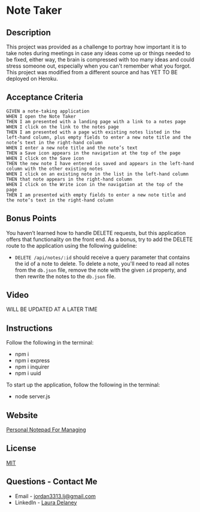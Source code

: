 # Note Taker

## Description
This project was provided as a challenge to portray how important it is to take notes during meetings in case any ideas come up or things needed to be fixed, either way, the brain is compressed with too many ideas and could stress someone out, especially when you can't remember what you forgot. This project was modified from a different source and has YET TO BE deployed on Heroku.

## Acceptance Criteria

```
GIVEN a note-taking application
WHEN I open the Note Taker
THEN I am presented with a landing page with a link to a notes page
WHEN I click on the link to the notes page
THEN I am presented with a page with existing notes listed in the left-hand column, plus empty fields to enter a new note title and the note’s text in the right-hand column
WHEN I enter a new note title and the note’s text
THEN a Save icon appears in the navigation at the top of the page
WHEN I click on the Save icon
THEN the new note I have entered is saved and appears in the left-hand column with the other existing notes
WHEN I click on an existing note in the list in the left-hand column
THEN that note appears in the right-hand column
WHEN I click on the Write icon in the navigation at the top of the page
THEN I am presented with empty fields to enter a new note title and the note’s text in the right-hand column
```
## Bonus Points
You haven’t learned how to handle DELETE requests, but this application offers that functionality on the front end. As a bonus, try to add the DELETE route to the application using the following guideline:

* `DELETE /api/notes/:id` should receive a query parameter that contains the id of a note to delete. To delete a note, you'll need to read all notes from the `db.json` file, remove the note with the given `id` property, and then rewrite the notes to the `db.json` file.

## Video
WILL BE UPDATED AT A LATER TIME

## Instructions
Follow the following in the terminal:
* npm i
* npm i express
* npm i inquirer
* npm i uuid

To start up the application, follow the following in the terminal:
* node server.js

## Website
[Personal Notepad For Managing](https://personal-notepad-for-managing-e1bf26346dfe.herokuapp.com/)

## License
[MIT](https://choosealicense.com/licenses/mit/)

## Questions - Contact Me
* Email - jordan3313.lj@gmail.com
* LinkedIn - [Laura Delaney](https://www.linkedin.com/in/laura-jordan-510412241/)
